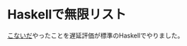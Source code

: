 # Haskellで無限リスト

[こないだ](https://yuki67.github.io/2017/03/14/python%E3%81%A7%E7%84%A1%E9%99%90%E3%83%AA%E3%82%B9%E3%83%88.html)やったことを遅延評価が標準のHaskellでやりました。
